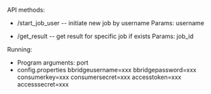 API methods:

* /start_job_user  -- initiate new job by username
    Params: username

* /get_result -- get result for specific job if exists
    Params: job_id


Running:
* Program arguments: port
* config.properties
    bbridgeusername=xxx
    bbridgepassword=xxx
    consumerkey=xxx
    consumersecret=xxx
    accesstoken=xxx
    accesssecret=xxx

